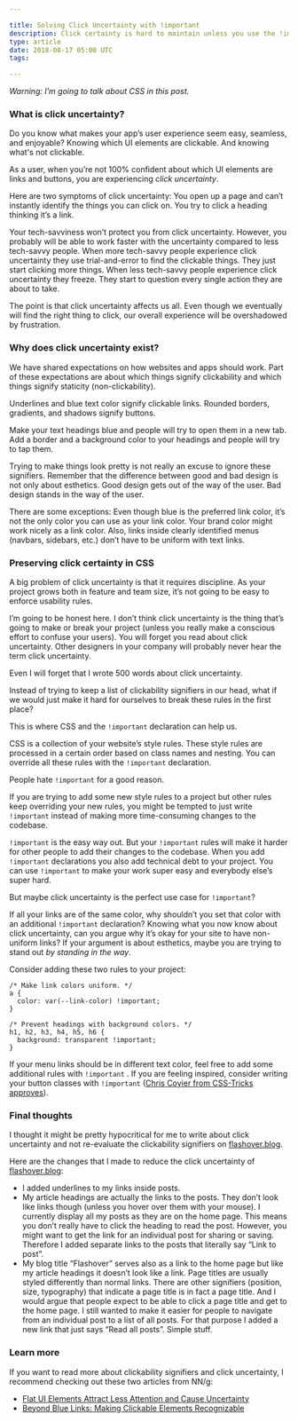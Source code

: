 ```yaml
---

title: Solving Click Uncertainty with !important
description: Click certainty is hard to maintain unless you use the !important declaration
type: article
date: 2018-08-17 05:00 UTC
tags:

---
```


*Warning: I’m going to talk about CSS in this post.*

### What is click uncertainty?

Do you know what makes your app’s user experience seem easy, seamless, and enjoyable? Knowing which UI elements are clickable. And knowing what's not clickable.

As a user, when you’re not 100% confident about which UI elements are links and buttons, you are experiencing *click uncertainty*.

Here are two symptoms of click uncertainty: You open up a page and can’t instantly identify the things you can click on. You try to click a heading thinking it’s a link.

Your tech-savviness won’t protect you from click uncertainty. However, you probably will be able to work faster with the uncertainty compared to less tech-savvy people. When more tech-savvy people experience click uncertainty they use trial-and-error to find the clickable things. They just start clicking more things. When less tech-savvy people experience click uncertainty they freeze. They start to question every single action they are about to take.

The point is that click uncertainty affects us all. Even though we eventually will find the right thing to click, our overall experience will be overshadowed by frustration.

### Why does click uncertainty exist?

We have shared expectations on how websites and apps should work. Part of these expectations are about which things signify clickability and which things signify staticity (non-clickability).

Underlines and blue text color signify clickable links. Rounded borders, gradients, and shadows signify buttons.

Make your text headings blue and people will try to open them in a new tab. Add a border and a background color to your headings and people will try to tap them.

Trying to make things look pretty is not really an excuse to ignore these signifiers. Remember that the difference between good and bad design is not only about esthetics. Good design gets out of the way of the user. Bad design stands in the way of the user.

There are some exceptions: Even though blue is the preferred link color, it’s not the only color you can use as your link color. Your brand color might work nicely as a link color. Also, links inside clearly identified menus (navbars, sidebars, etc.) don’t have to be uniform with text links.

### Preserving click certainty in CSS

A big problem of click uncertainty is that it requires discipline. As your project grows both in feature and team size, it’s not going to be easy to enforce usability rules.

I’m going to be honest here. I don’t think click uncertainty is the thing that’s going to make or break your project (unless you really make a conscious effort to confuse your users). You will forget you read about click uncertainty. Other designers in your company will probably never hear the term click uncertainty.

Even I will forget that I wrote 500 words about click uncertainty.

Instead of trying to keep a list of clickability signifiers in our head, what if we would just make it hard for ourselves to break these rules in the first place?

This is where CSS and the `!important` declaration can help us.

CSS is a collection of your website’s style rules. These style rules are processed in a certain order based on class names and nesting. You can override all these rules with the `!important` declaration.

People hate `!important` for a good reason.

If you are trying to add some new style rules to a project but other rules keep overriding your new rules, you might be tempted to just write `!important` instead of making more time-consuming changes to the codebase.

`!important` is the easy way out. But your `!important` rules will make it harder for other people to add their changes to the codebase. When you add `!important` declarations you also add technical debt to your project. You can use `!important` to make your work super easy and everybody else’s super hard.

But maybe click uncertainty is the perfect use case for `!important`?

If all your links are of the same color, why shouldn’t  you set that color with an additional `!important` declaration? Knowing what you now know about click uncertainty, can you argue why it’s okay for your site to have non-uniform links? If your argument is about esthetics, maybe you are trying to stand out *by standing in the way*.

Consider adding these two rules to your project:


    /* Make link colors uniform. */
    a {
      color: var(--link-color) !important;
    }

    /* Prevent headings with background colors. */
    h1, h2, h3, h4, h5, h6 {
      background: transparent !important;
    }

If your menu links should be in different text color, feel free to add some additional rules with `!important` . If you are feeling inspired, consider writing your button classes with `!important` ([Chris Coyier from CSS-Tricks approves](https://css-tricks.com/when-using-important-is-the-right-choice/)).

###  Final thoughts

I thought it might be pretty hypocritical for me to write about click uncertainty and not re-evaluate the clickability signifiers on [flashover.blog](http://www.flashover.blog/).

Here are the changes that I made to reduce the click uncertainty of [flashover.blog](http://www.flashover.blog/):

* I added underlines to my links inside posts.
* My article headings are actually the links to the posts. They don’t look like links though (unless you hover over them with your mouse). I currently display all my posts as they are on the home page. This means you don’t really have to click the heading to read the post. However, you might want to get the link for an individual post for sharing or saving. Therefore I added separate links to the posts that literally say “Link to post”.
* My blog title “Flashover” serves also as a link to the home page but like my article headings it doesn’t look like a link. Page titles are usually styled differently than normal links. There are other signifiers (position, size, typography) that indicate a page title is in fact a page title. And I would argue that people expect to be able to click a page title and get to the home page. I still wanted to make it easier for people to navigate from an individual post to a list of all posts. For that purpose I added a new link that just says “Read all posts”. Simple stuff.

### Learn more

If you want to read more about clickability signifiers and click uncertainty, I recommend checking out these two articles from NN/g:

* [Flat UI Elements Attract Less Attention and Cause Uncertainty](https://www.nngroup.com/articles/flat-ui-less-attention-cause-uncertainty/)
* [Beyond Blue Links: Making Clickable Elements Recognizable](https://www.nngroup.com/articles/clickable-elements/)
